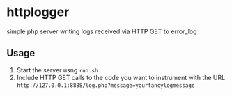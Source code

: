 # httplogger
simple php server writing logs received via HTTP GET to error_log

## Usage

1. Start the server usng `run.sh`
2. Include HTTP GET calls to the code you want to instrument with the URL `http://127.0.0.1:8888/log.php?message=yourfancylogmessage`
